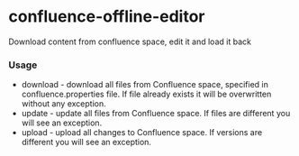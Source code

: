 confluence-offline-editor
=========================

Download content from confluence space, edit it and load it back

### Usage

* download - download all files from Confluence space, specified in confluence.properties file. If file already exists it will be overwritten without any exception.
* update - update all files from Confluence space. If files are different you will see an exception.
* upload - upload all changes to Confluence space. If versions are different you will see an exception.
